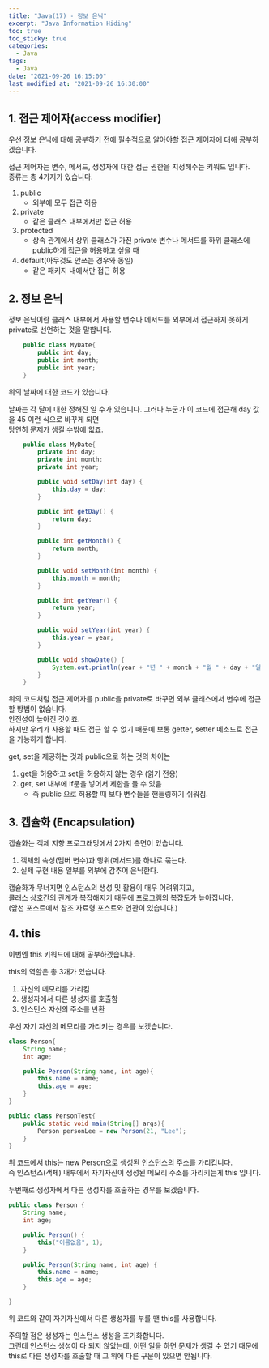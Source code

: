 ```yaml
---
title: "Java(17) - 정보 은닉"
excerpt: "Java Information Hiding"
toc: true
toc_sticky: true
categories:
  - Java
tags:
  - Java
date: "2021-09-26 16:15:00"
last_modified_at: "2021-09-26 16:30:00"
---
```


## 1. 접근 제어자(access modifier)

우선 정보 은닉에 대해 공부하기 전에 필수적으로 알아야할 접근 제어자에 대해 공부하겠습니다.<br/>

접근 제어자는 변수, 메서드, 생성자에 대한 접근 권한을 지정해주는 키워드 입니다.<br/>
종류는 총 4가지가 있습니다.

1. public
   - 외부에 모두 접근 허용
2. private
   - 같은 클래스 내부에서만 접근 허용
3. protected
   - 상속 관계에서 상위 클래스가 가진 private 변수나 메서드를 하위 클래스에 public하게 접근을 허용하고 싶을 때
4. default(아무것도 안쓰는 경우와 동일)
   - 같은 패키지 내에서만 접근 허용

## 2. 정보 은닉

정보 은닉이란 클래스 내부에서 사용할 변수나 메서드를 외부에서 접근하지 못하게 private로 선언하는 것을 말합니다.<br/>

```java
    public class MyDate{
        public int day;
        public int month;
        public int year;
    }

```

위의 날짜에 대한 코드가 있습니다.<br>

날짜는 각 달에 대한 정해진 일 수가 있습니다. 그러나 누군가 이 코드에 접근해 day 값을 45 이런 식으로 바꾸게 되면<br/>
당연히 문제가 생길 수밖에 없죠.

```java
    public class MyDate{
        private int day;
        private int month;
        private int year;

        public void setDay(int day) {
            this.day = day;
        }

        public int getDay() {
            return day;
        }

        public int getMonth() {
            return month;
        }

        public void setMonth(int month) {
            this.month = month;
        }

        public int getYear() {
            return year;
        }

        public void setYear(int year) {
            this.year = year;
        }

        public void showDate() {
            System.out.println(year + "년 " + month + "월 " + day + "일 ");
        }
    }

```

위의 코드처럼 접근 제어자를 public을 private로 바꾸면 외부 클래스에서 변수에 접근할 방법이 없습니다.<br/>
안전성이 높아진 것이죠.<br/>
하지만 우리가 사용할 때도 접근 할 수 없기 때문에 보통 getter, setter 메소드로 접근을 가능하게 합니다.<br/>

get, set을 제공하는 것과 public으로 하는 것의 차이는

1. get을 허용하고 set을 허용하지 않는 경우 (읽기 전용)
2. get, set 내부에 if문을 넣어서 제한을 둘 수 있음
   - 즉 public 으로 허용할 때 보다 변수들을 핸들링하기 쉬워짐.

## 3. 캡슐화 (Encapsulation)

캡슐화는 객체 지향 프로그래밍에서 2가지 측면이 있습니다.

1. 객체의 속성(멤버 변수)과 행위(메서드)를 하나로 묶는다.
2. 실제 구현 내용 일부를 외부에 감추어 은닉한다.

캡슐화가 무너지면 인스턴스의 생성 및 활용이 매우 어려워지고,<br/>
클래스 상호간의 관계가 복잡해지기 때문에 프로그램의 복잡도가 높아집니다.<br/>
(앞선 포스트에서 참조 자료형 포스트와 연관이 있습니다.)<br/>

## 4. this

이번엔 this 키워드에 대해 공부하겠습니다.<br/>

this의 역할은 총 3개가 있습니다.

1. 자신의 메모리를 가리킴
2. 생성자에서 다른 생성자를 호출함
3. 인스턴스 자신의 주소를 반환

우선 자기 자신의 메모리를 가리키는 경우를 보겠습니다.

```java
class Person{
    String name;
    int age;

    public Person(String name, int age){
        this.name = name;
        this.age = age;
    }
}

public class PersonTest{
    public static void main(String[] args){
        Person personLee = new Person(21, "Lee");
    }
}
```

위 코드에서 this는 new Person으로 생성된 인스턴스의 주소를 가리킵니다.<br/>
즉 인스턴스(객체) 내부에서 자기자신이 생성된 메모리 주소를 가리키는게 this 입니다.<br>

두번째로 생성자에서 다른 생성자를 호출하는 경우를 보겠습니다.

```java
public class Person {
	String name;
	int age;

	public Person() {
		this("이름없음", 1);
	}

	public Person(String name, int age) {
		this.name = name;
		this.age = age;
	}

}
```

위 코드와 같이 자기자신에서 다른 생성자를 부를 땐 this를 사용합니다.<br/>

주의할 점은 생성자는 인스턴스 생성을 초기화합니다.<br/>
그런데 인스턴스 생성이 다 되지 않았는데, 어떤 일을 하면 문제가 생길 수 있기 때문에<br/>
this로 다른 생성자를 호출할 때 그 위에 다른 구문이 있으면 안됩니다.<br/>
